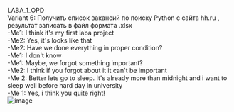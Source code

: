 LABA_1_OPD <br />
Variant 6: Получить список вакансий по поиску Python с сайта hh.ru , результат записать в файл формата .xlsx <br />
-Me1: I think it's my first laba project <br />
-Me2: Yes, it's looks like that <br />
-Me2: Have we done everything in proper condition? <br />
-Me1: I don't know <br />
-Me1: Maybe, we forgot something important? <br/> 
-Me2: I think if you forgot about it it can't be important <br />
-Me 2: Better lets go to sleep. It's already more than midnight and i want to sleep well before hard day in university <br />
-Me 1: Yes, i think you quite right!<br />
![image](https://user-images.githubusercontent.com/66479764/226421036-15256829-9340-4ab9-ad9a-4ea1f4c66c9b.png)

